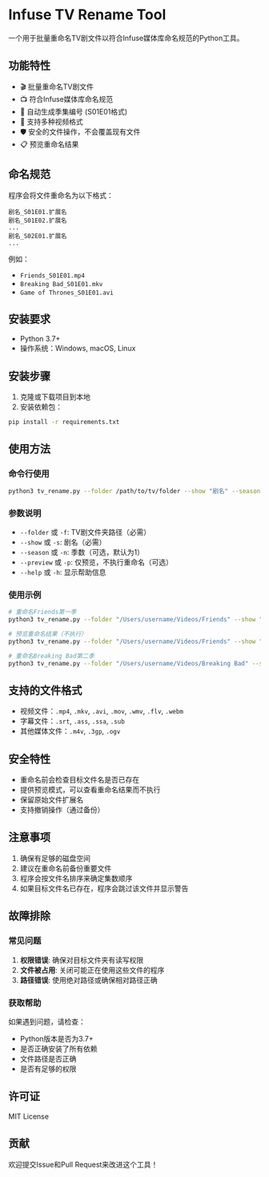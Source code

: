 # Infuse TV Rename Tool

一个用于批量重命名TV剧文件以符合Infuse媒体库命名规范的Python工具。

## 功能特性

- 🎬 批量重命名TV剧文件
- 📺 符合Infuse媒体库命名规范
- 🔢 自动生成季集编号 (S01E01格式)
- 📁 支持多种视频格式
- 🛡️ 安全的文件操作，不会覆盖现有文件
- 📋 预览重命名结果

## 命名规范

程序会将文件重命名为以下格式：
```
剧名_S01E01.扩展名
剧名_S01E02.扩展名
...
剧名_S02E01.扩展名
...
```

例如：
- `Friends_S01E01.mp4`
- `Breaking Bad_S01E01.mkv`
- `Game of Thrones_S01E01.avi`

## 安装要求

- Python 3.7+
- 操作系统：Windows, macOS, Linux

## 安装步骤

1. 克隆或下载项目到本地
2. 安装依赖包：
```bash
pip install -r requirements.txt
```

## 使用方法

### 命令行使用

```bash
python3 tv_rename.py --folder /path/to/tv/folder --show "剧名" --season 1
```

### 参数说明

- `--folder` 或 `-f`: TV剧文件夹路径（必需）
- `--show` 或 `-s`: 剧名（必需）
- `--season` 或 `-n`: 季数（可选，默认为1）
- `--preview` 或 `-p`: 仅预览，不执行重命名（可选）
- `--help` 或 `-h`: 显示帮助信息

### 使用示例

```bash
# 重命名Friends第一季
python3 tv_rename.py --folder "/Users/username/Videos/Friends" --show "Friends" --season 1

# 预览重命名结果（不执行）
python3 tv_rename.py --folder "/Users/username/Videos/Friends" --show "Friends" --season 1 --preview

# 重命名Breaking Bad第二季
python3 tv_rename.py --folder "/Users/username/Videos/Breaking Bad" --show "Breaking Bad" --season 2
```

## 支持的文件格式

- 视频文件：`.mp4`, `.mkv`, `.avi`, `.mov`, `.wmv`, `.flv`, `.webm`
- 字幕文件：`.srt`, `.ass`, `.ssa`, `.sub`
- 其他媒体文件：`.m4v`, `.3gp`, `.ogv`

## 安全特性

- 重命名前会检查目标文件名是否已存在
- 提供预览模式，可以查看重命名结果而不执行
- 保留原始文件扩展名
- 支持撤销操作（通过备份）

## 注意事项

1. 确保有足够的磁盘空间
2. 建议在重命名前备份重要文件
3. 程序会按文件名排序来确定集数顺序
4. 如果目标文件名已存在，程序会跳过该文件并显示警告

## 故障排除

### 常见问题

1. **权限错误**: 确保对目标文件夹有读写权限
2. **文件被占用**: 关闭可能正在使用这些文件的程序
3. **路径错误**: 使用绝对路径或确保相对路径正确

### 获取帮助

如果遇到问题，请检查：
- Python版本是否为3.7+
- 是否正确安装了所有依赖
- 文件路径是否正确
- 是否有足够的权限

## 许可证

MIT License

## 贡献

欢迎提交Issue和Pull Request来改进这个工具！ 
